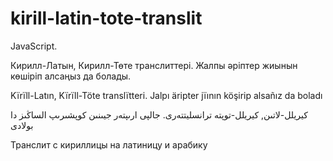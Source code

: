 kirill-latin-tote-translit
==========================

JavaScript.  

Кирилл-Латын, Кирилл-Төте транслиттері. Жалпы әріптер жиынын көшіріп алсаңыз да болады. 

Kïrïll-Latın, Kïrïll-Töte translïtteri. Jalpı äripter jïının köşirip alsañız da boladı 

كيريلل-لاتىن, كيريلل-توپتە ترانسليتتەرى. جالپى ارىپتەر جيىنىن كوپشىرىپ الساڭىز دا بولادى

Транслит с кириллицы на латиницу и арабику